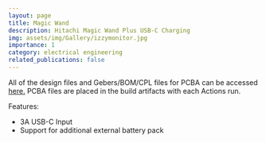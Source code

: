 ```yaml
---
layout: page
title: Magic Wand
description: Hitachi Magic Wand Plus USB-C Charging
img: assets/img/Gallery/izzymonitor.jpg
importance: 1
category: electrical engineering
related_publications: false
---
```

All of the design files and Gebers/BOM/CPL files for PCBA can be accessed <a href="https://github.com/eigenlucy/magic-wand/">here.</a> PCBA files are placed in the build artifacts with each Actions run. 

Features:
<ul>
    <li>3A USB-C Input</li>
    <li>Support for additional external battery pack</li>
</ul>

